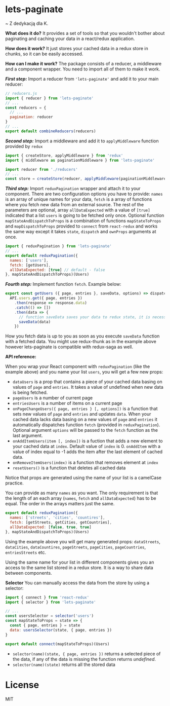 # lets-paginate

~ Z dedykacją dla K.

**What does it do?**
It provides a set of tools so that you wouldn't bother about paginating and caching your data in a react/redux application.

**How does it work?**
It just stores your cached data in a redux store in chunks, so it can be easily accessed.

**How can I make it work?**
The package consists of a reducer, a middleware and a component wrapper. You need to import all of them to make it work.

***First step:*** Import a reducer from ```'lets-paginate'``` and add it to your main reducer:

```js
// reducers.js
import { reducer } from 'lets-paginate'
// ...
const reducers = {
  // ...
  pagination: reducer
}
// ...
export default combineReducers(reducers)
```

***Second step:*** Import a middleware and add it to ```applyMiddleware``` function provided by ```redux```

```js
import { createStore, applyMiddleware } from 'redux'
import { middleware as paginationMiddleware } from 'lets-paginate'

import reducer from './reducers'
// ...
const store = createStore(reducer, applyMiddleware(paginationMiddleware, thunk, logger))
```

***Third step:*** Import ```reduxPagination``` wrapper and attach it to your component. There are two configuration options you have to provide: ```names``` is an array of unique names for your data, ```fetch``` is a array of functions where you fetch new data from an external source. The rest of the parameters are optional, array ```allDataExpected``` with a value of ```[true]``` indicated that a list ```users``` is going to be fetched only once. Optional function ```mapStateAndDispatchToProps``` is a combination of functions ```mapStateToProps``` and ```mapDispatchToProps``` provided to ```connect``` from ```react-redux``` and works the same way except it takes ```state```, ```dispatch``` and ```ownProps``` arguments at once.

```js
import { reduxPagination } from 'lets-paginate'
// ...
export default reduxPagination({
  names: ['users'],
  fetch: [getUsers],
  allDataExpected: [true] // default - false
}, mapStateAndDispatchToProps)(Users)
```

***Fourth step:*** Implement function ```fetch```. Example below:

```js
export const getUsers ({ page, entries }, saveData, options) => dispatch =>
  API.users.get({ page, entries })
    .then(response => response.data)
    .catch(() => [])
    .then(data => {
      // function saveData saves your data to redux state, it is necessary
      saveData(data)
    })
```

How you fetch data is up to you as soon as you execute ```saveData``` function with a fetched data. You might use redux-thunk as in the example above however lets-paginate is compatible with redux-saga as well. 

**API reference:**

When you wrap your React component with ```reduxPagination``` (like the example above) and you name your list ```users```, you will get a few new props:
- ```dataUsers``` is a prop that contains a piece of your cached data basing on values of ```page``` and ```entries```. It takes a  value of undefined when new data is being fetched.
- ```pageUsers``` is a number of current page
- ```entriesUsers``` is a number of items on a current page
- ```onPageChangeUsers({ page, entries } [, options])``` is a function that sets new values of ```page``` and ```entries``` and updates ```data```. When your cached data lacks data basing on a new values of ```page``` and ```entries``` it automatically dispatches function ```fetch``` (provided in ```reduxPagination```). Optional argument ```options``` will be passed to the ```fetch``` function as the last argument.
- ```onAddItemUsers(item [, index])``` is a fuction that adds a new element to your cached data at ```index```. Default value of ```index``` is 0. ```onAddItem``` with a value of index equal to -1 adds the item after the last element of cached data.
- ```onRemoveItemUsers(index)``` is a function that removes element at ```index```
- ```resetUsers()``` is a function that deletes all cached data

Notice that props are generated using the name of your list is a camelCase practice.

You can provide as many ```names``` as you want. The only requirement is that the length of an each array (```names```, ```fetch``` and ```allDataExpected```) has to be equal. The order in the arrays matters just the same.

```js
export default reduxPagination({
  names: ['streets', 'cities', 'countires'],
  fetch: [getStreets, getCities, getCountries],
  allDataExpected: [false, true, true]
}, mapStateAndDispatchToProps)(Users)
```

Using the example above you will get many generated props: ```dataStreets```, ```dataCities```, ```dataCountires```, ```pageStreets```, ```pageCities```, ```pageCountries```, ```entriesStreets``` etc.

Using the same name for your list in different components gives you an access to the same list stored in a redux store. It is a way to share data between components.

**Selector**
You can manually access the data from the store by using a selector:
```js
import { connect } from 'react-redux'
import { selector } from 'lets-paginate'

// ...
const usersSelector = selector('users')
const mapStateToProps = state => {
  const { page, entries } = state
  data: usersSelector(state, { page, entries })
}

export default connect(mapStateToProps)(Users)
```
- ```selector(name)(state, { page, entries })``` returns a selected piece of the data, if any of the data is missing the function returns _undefined_.
- ```selector(name)(state)``` returns all the stored data

# License
MIT
